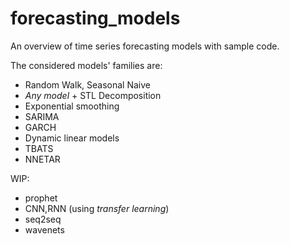# forecasting_models

An overview of time series forecasting models with sample code.

The considered models' families are:

- Random Walk, Seasonal Naive
- *Any model* + STL Decomposition
- Exponential smoothing
- SARIMA
- GARCH
- Dynamic linear models
- TBATS
- NNETAR

WIP:
- prophet
- CNN,RNN (using *transfer learning*)
- seq2seq
- wavenets
